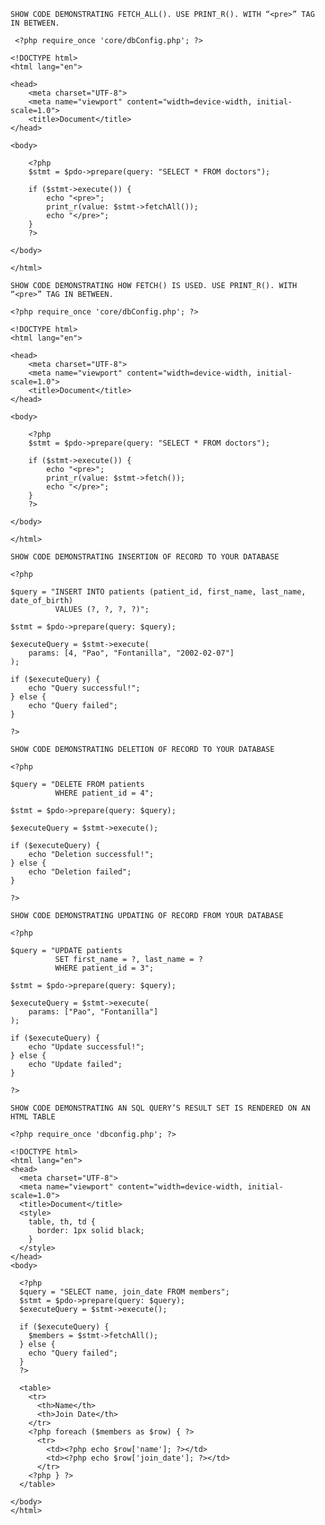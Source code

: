 ```SHOW CODE DEMONSTRATING FETCH_ALL(). USE PRINT_R(). WITH “<pre>” TAG IN BETWEEN.```


```
 <?php require_once 'core/dbConfig.php'; ?>

<!DOCTYPE html>
<html lang="en">

<head>
    <meta charset="UTF-8">
    <meta name="viewport" content="width=device-width, initial-scale=1.0">
    <title>Document</title>
</head>

<body>

    <?php
    $stmt = $pdo->prepare(query: "SELECT * FROM doctors");

    if ($stmt->execute()) {
        echo "<pre>";
        print_r(value: $stmt->fetchAll());
        echo "</pre>";
    }
    ?>

</body>

</html>
```

```SHOW CODE DEMONSTRATING HOW FETCH() IS USED. USE PRINT_R(). WITH “<pre>” TAG IN BETWEEN.```

```
<?php require_once 'core/dbConfig.php'; ?>

<!DOCTYPE html>
<html lang="en">

<head>
    <meta charset="UTF-8">
    <meta name="viewport" content="width=device-width, initial-scale=1.0">
    <title>Document</title>
</head>

<body>

    <?php
    $stmt = $pdo->prepare(query: "SELECT * FROM doctors");

    if ($stmt->execute()) {
        echo "<pre>";
        print_r(value: $stmt->fetch());
        echo "</pre>";
    }
    ?>

</body>

</html>
```

```SHOW CODE DEMONSTRATING INSERTION OF RECORD TO YOUR DATABASE```

```
<?php

$query = "INSERT INTO patients (patient_id, first_name, last_name, date_of_birth) 
          VALUES (?, ?, ?, ?)";

$stmt = $pdo->prepare(query: $query);

$executeQuery = $stmt->execute(
    params: [4, "Pao", "Fontanilla", "2002-02-07"]
);

if ($executeQuery) {
    echo "Query successful!";
} else {
    echo "Query failed";
}

?>
```
   
 ```SHOW CODE DEMONSTRATING DELETION OF RECORD TO YOUR DATABASE```

```
<?php

$query = "DELETE FROM patients 
          WHERE patient_id = 4";

$stmt = $pdo->prepare(query: $query);

$executeQuery = $stmt->execute();

if ($executeQuery) {
    echo "Deletion successful!";
} else {
    echo "Deletion failed";
}

?>
```
 
```SHOW CODE DEMONSTRATING UPDATING OF RECORD FROM YOUR DATABASE```

```
<?php

$query = "UPDATE patients 
          SET first_name = ?, last_name = ? 
          WHERE patient_id = 3";

$stmt = $pdo->prepare(query: $query);

$executeQuery = $stmt->execute(
    params: ["Pao", "Fontanilla"]
);

if ($executeQuery) {
    echo "Update successful!";
} else {
    echo "Update failed";
}

?>
```

```SHOW CODE DEMONSTRATING AN SQL QUERY’S RESULT SET IS RENDERED ON AN HTML TABLE```

```
<?php require_once 'dbconfig.php'; ?>

<!DOCTYPE html>
<html lang="en">
<head>
  <meta charset="UTF-8">
  <meta name="viewport" content="width=device-width, initial-scale=1.0">
  <title>Document</title>
  <style>
    table, th, td {
      border: 1px solid black;
    }
  </style>
</head>
<body>

  <?php
  $query = "SELECT name, join_date FROM members";
  $stmt = $pdo->prepare(query: $query);
  $executeQuery = $stmt->execute();

  if ($executeQuery) {
    $members = $stmt->fetchAll();
  } else {
    echo "Query failed";
  }
  ?>

  <table>
    <tr>
      <th>Name</th>
      <th>Join Date</th>
    </tr>
    <?php foreach ($members as $row) { ?>
      <tr>
        <td><?php echo $row['name']; ?></td>
        <td><?php echo $row['join_date']; ?></td>
      </tr>
    <?php } ?>
  </table>

</body>
</html>
```
